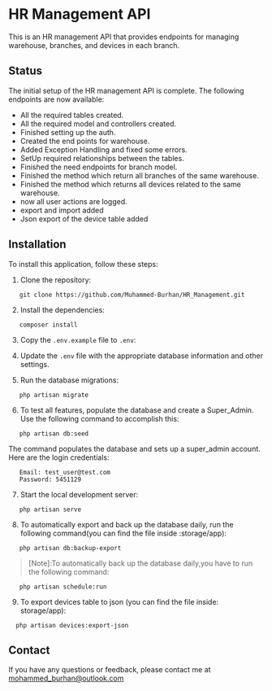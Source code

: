 # HR Management API

This is an HR management API that provides endpoints for managing warehouse, branches, and devices in each branch.

## Status

The initial setup of the HR management API is complete. The following endpoints are now available:

-   All the required tables created.
-   All the required model and controllers created.
-   Finished setting up the auth.
-   Created the end points for warehouse.
-   Added Exception Handling and fixed some errors.
-   SetUp required relationships between the tables.
-   Finished the need endpoints for branch model.
-   Finished the method which return all branches of the same warehouse.
-   Finished the method which returns all devices related to the same warehouse.
-   now all user actions are logged.
-   export and import added
-   Json export of the device table added

## Installation

To install this application, follow these steps:

1. Clone the repository:

```
   git clone https://github.com/Muhammed-Burhan/HR_Management.git
```

2. Install the dependencies:

```
   composer install
```

3. Copy the `.env.example` file to `.env`:

4. Update the `.env` file with the appropriate database information and other settings.

5. Run the database migrations:

```
   php artisan migrate
```

6. To test all features, populate the database and create a Super_Admin. Use the following command to accomplish this:

```
   php artisan db:seed
```

The command populates the database and sets up a super_admin account. Here are the login credentials:

```
   Email: test_user@test.com
   Password: 5451129
```

7. Start the local development server:

```
   php artisan serve
```

8. To automatically export and back up the database daily, run the following command(you can find the file inside :storage/app):

```
   php artisan db:backup-export
```

> [Note]:To automatically back up the database daily,you have to run the following command:

```
   php artisan schedule:run

```

9. To export devices table to json (you can find the file inside: storage/app):

```
  php artisan devices:export-json

```

## Contact

If you have any questions or feedback, please contact me at mohammed_burhan@outlook.com
